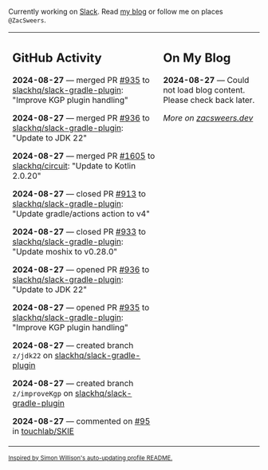 Currently working on [Slack](https://slack.com/). Read [my blog](https://zacsweers.dev/) or follow me on places `@ZacSweers`.

<table><tr><td valign="top" width="60%">

## GitHub Activity
<!-- githubActivity starts -->
**2024-08-27** — merged PR [#935](https://github.com/slackhq/slack-gradle-plugin/pull/935) to [slackhq/slack-gradle-plugin](https://github.com/slackhq/slack-gradle-plugin): "Improve KGP plugin handling"

**2024-08-27** — merged PR [#936](https://github.com/slackhq/slack-gradle-plugin/pull/936) to [slackhq/slack-gradle-plugin](https://github.com/slackhq/slack-gradle-plugin): "Update to JDK 22"

**2024-08-27** — merged PR [#1605](https://github.com/slackhq/circuit/pull/1605) to [slackhq/circuit](https://github.com/slackhq/circuit): "Update to Kotlin 2.0.20"

**2024-08-27** — closed PR [#913](https://github.com/slackhq/slack-gradle-plugin/pull/913) to [slackhq/slack-gradle-plugin](https://github.com/slackhq/slack-gradle-plugin): "Update gradle/actions action to v4"

**2024-08-27** — closed PR [#933](https://github.com/slackhq/slack-gradle-plugin/pull/933) to [slackhq/slack-gradle-plugin](https://github.com/slackhq/slack-gradle-plugin): "Update moshix to v0.28.0"

**2024-08-27** — opened PR [#936](https://github.com/slackhq/slack-gradle-plugin/pull/936) to [slackhq/slack-gradle-plugin](https://github.com/slackhq/slack-gradle-plugin): "Update to JDK 22"

**2024-08-27** — opened PR [#935](https://github.com/slackhq/slack-gradle-plugin/pull/935) to [slackhq/slack-gradle-plugin](https://github.com/slackhq/slack-gradle-plugin): "Improve KGP plugin handling"

**2024-08-27** — created branch `z/jdk22` on [slackhq/slack-gradle-plugin](https://github.com/slackhq/slack-gradle-plugin)

**2024-08-27** — created branch `z/improveKgp` on [slackhq/slack-gradle-plugin](https://github.com/slackhq/slack-gradle-plugin)

**2024-08-27** — commented on [#95](https://github.com/touchlab/SKIE/issues/95#issuecomment-2313348035) in [touchlab/SKIE](https://github.com/touchlab/SKIE)
<!-- githubActivity ends -->
</td><td valign="top" width="40%">

## On My Blog
<!-- blog starts -->
**2024-08-27** — Could not load blog content. Please check back later.
<!-- blog ends -->
_More on [zacsweers.dev](https://zacsweers.dev/)_
</td></tr></table>

<sub><a href="https://simonwillison.net/2020/Jul/10/self-updating-profile-readme/">Inspired by Simon Willison's auto-updating profile README.</a></sub>